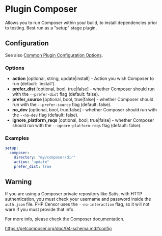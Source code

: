Plugin Composer
===============

Allows you to run Composer within your build, to install dependencies prior to testing. Best run as a "setup" stage 
plugin.

Configuration
-------------

See also [Common Plugin Configuration Options](../plugin_common_options.md).

### Options

* **action** [optional, string, update|install] - Action you wish Composer to run (default: 'install').
* **prefer_dist** [optional, bool, true|false] - whether Composer should run with the `--prefer-dist` flag 
(default: false).
* **prefer_source** [optional, bool, true|false] - whether Composer should run with the `--prefer-source` flag 
(default: false).
* **no_dev** [optional, bool, true|false] - whether Composer should run with the `--no-dev` flag (default: false).
* **ignore_platform_reqs** [optional, bool, true|false] - whether Composer should run with the `--ignore-platform-reqs` 
flag (default: false).

### Examples

```yml
setup:
  composer:
    directory: "my/composer/dir"
    action: "update"
    prefer_dist: true
```

Warning
-------

If you are using a Composer private repository like Satis, with HTTP authentication, you must check your username and 
password inside the ```auth.json``` file. PHP Censor uses the ```--no-interaction``` flag, so it will not warn if you 
must provide that info.

For more info, please check the Composer documentation.

https://getcomposer.org/doc/04-schema.md#config
